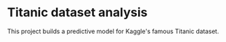 # Titanic dataset analysis
This project builds a predictive model for Kaggle's famous Titanic dataset.